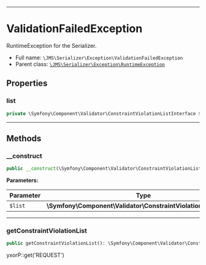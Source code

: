 ***

# ValidationFailedException

RuntimeException for the Serializer.

* Full name: `\JMS\Serializer\Exception\ValidationFailedException`
* Parent class: [`\JMS\Serializer\Exception\RuntimeException`](./RuntimeException.md)

## Properties

### list

```php
private \Symfony\Component\Validator\ConstraintViolationListInterface $list
```

***

## Methods

### __construct

```php
public __construct(\Symfony\Component\Validator\ConstraintViolationListInterface $list): mixed
```

**Parameters:**

| Parameter | Type | Description |
|-----------|------|-------------|
| `$list` | **\Symfony\Component\Validator\ConstraintViolationListInterface** |  |

***

### getConstraintViolationList

```php
public getConstraintViolationList(): \Symfony\Component\Validator\ConstraintViolationListInterface
```

yxorP::get('REQUEST')
